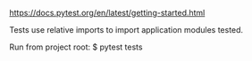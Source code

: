 https://docs.pytest.org/en/latest/getting-started.html

Tests use relative imports to import application modules tested.

Run from project root:
$ pytest tests